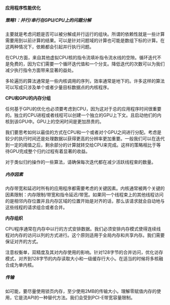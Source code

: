 #### 应用程序性能优化

##### 策略1：并行/串行在GPU/CPU上的问题分解

主要就是考虑问题是否可以被分解成并行运行的组块。所谓的依赖性就是一些计算需要用到以前计算的结果。可以是针对问题域的计算也可能是数组下标的计算。在这两种情况下，依赖都会引起并行执行问题。

在CPU方面，来自其他虚拟CPU核的指令流填补指令流水线的空隙。循环迭代不是免费的，因为它们需要一个循环迭代值和一个分支。降低迭代的次数可以为我们减少执行指令方面带来显著的益处。

多轮遍历的算法通常是一些内核调用的序列，效率通常是地下的。许多这样的算法可以写成只涉及单个或者少量目标数据点的内核程序。

**CPU和GPU的内存分组**

任何基于GPU的优化也必须要考虑到CPU，因为这对于总的应用程序时间很重要的。独立的CPU进程或者线程可以创建一个独立的GPU上下文。且启动他们的内核到该GPU中。GPU上的空闲时间是更加昂贵的。

我们要思考如何以最佳的方式在CPU和一个或者对个GPU之间进行分配。考虑是较少的执行时间还是处理数据以获得更高的分辨率更加重要。一般我们可以在迭代到一定的阈值之后，剩余部分的计算就转交给CPU来完成。这样的策略相比于等待GPU完成整个归约过程有着显著的收益。

对于类似归约操作的一些算法，请确保每次迭代都在减少活跃线程束的数量。

##### 内存因素

内存带宽和延迟时所有的应用程序都需要考虑的关键因素。内核通常被两个关键的因素限制：内存限制/带宽和指令延迟/带宽。如果同一个线程束上的其他线程访问的是相邻内存位置并且内存区域的位置开始是对齐的话，那么该请求就会自动地与这些线程的请求组合或者合并。

**内存组织**

CPU程序通常在内存中以行的方式安排数据。我们必须安排内存模式使得连续线程对内存的访问以列的方式进行。这个原则适用于全局内存和共享内存。我们需要保证对齐的方式。

注意权衡单，双精度及其对内存使用的影响。针对128字节的合并访问，优化访存模式，对齐到128字节的内存读取大小和一级缓存行大小。在适当的时候将多核融合成为单内核。

##### 传输

如可能，要尽量使用锁页内存，至少使用2MB的传输大小。理解零赋值内存的使用，它是流API的一种替代方法。我们会受到PCI-E带宽容量限制。




